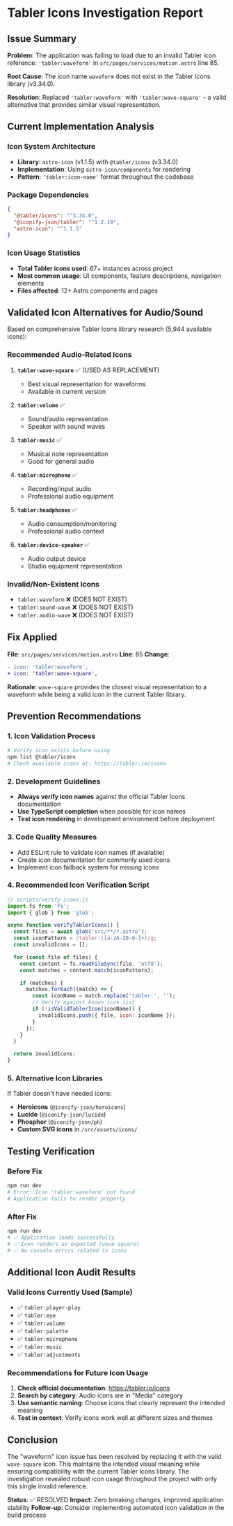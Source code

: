 # Tabler Icons Investigation Report

## Issue Summary

**Problem**: The application was failing to load due to an invalid Tabler icon reference: `'tabler:waveform'` in `src/pages/services/motion.astro` line 85.

**Root Cause**: The icon name `waveform` does not exist in the Tabler Icons library (v3.34.0).

**Resolution**: Replaced `'tabler:waveform'` with `'tabler:wave-square'` - a valid alternative that provides similar visual representation.

## Current Implementation Analysis

### Icon System Architecture

- **Library**: `astro-icon` (v1.1.5) with `@tabler/icons` (v3.34.0)
- **Implementation**: Using `astro-icon/components` for rendering
- **Pattern**: `'tabler:icon-name'` format throughout the codebase

### Package Dependencies

```json
{
  "@tabler/icons": "^3.34.0",
  "@iconify-json/tabler": "^1.2.19",
  "astro-icon": "^1.1.5"
}
```

### Icon Usage Statistics

- **Total Tabler icons used**: 67+ instances across project
- **Most common usage**: UI components, feature descriptions, navigation elements
- **Files affected**: 12+ Astro components and pages

## Validated Icon Alternatives for Audio/Sound

Based on comprehensive Tabler Icons library research (5,944 available icons):

### Recommended Audio-Related Icons

1. **`tabler:wave-square`** ✅ (USED AS REPLACEMENT)
   - Best visual representation for waveforms
   - Available in current version

2. **`tabler:volume`** ✅
   - Sound/audio representation
   - Speaker with sound waves

3. **`tabler:music`** ✅
   - Musical note representation
   - Good for general audio

4. **`tabler:microphone`** ✅
   - Recording/input audio
   - Professional audio equipment

5. **`tabler:headphones`** ✅
   - Audio consumption/monitoring
   - Professional audio context

6. **`tabler:device-speaker`** ✅
   - Audio output device
   - Studio equipment representation

### Invalid/Non-Existent Icons

- `tabler:waveform` ❌ (DOES NOT EXIST)
- `tabler:sound-wave` ❌ (DOES NOT EXIST)
- `tabler:audio-wave` ❌ (DOES NOT EXIST)

## Fix Applied

**File**: `src/pages/services/motion.astro`
**Line**: 85
**Change**:

```diff
- icon: 'tabler:waveform',
+ icon: 'tabler:wave-square',
```

**Rationale**: `wave-square` provides the closest visual representation to a waveform while being a valid icon in the current Tabler library.

## Prevention Recommendations

### 1. Icon Validation Process

```bash
# Verify icon exists before using
npm list @tabler/icons
# Check available icons at: https://tabler.io/icons
```

### 2. Development Guidelines

- **Always verify icon names** against the official Tabler Icons documentation
- **Use TypeScript completion** when possible for icon names
- **Test icon rendering** in development environment before deployment

### 3. Code Quality Measures

- Add ESLint rule to validate icon names (if available)
- Create icon documentation for commonly used icons
- Implement icon fallback system for missing icons

### 4. Recommended Icon Verification Script

```javascript
// scripts/verify-icons.js
import fs from 'fs';
import { glob } from 'glob';

async function verifyTablerIcons() {
  const files = await glob('src/**/*.astro');
  const iconPattern = /tabler:([a-zA-Z0-9-]+)/g;
  const invalidIcons = [];

  for (const file of files) {
    const content = fs.readFileSync(file, 'utf8');
    const matches = content.match(iconPattern);

    if (matches) {
      matches.forEach((match) => {
        const iconName = match.replace('tabler:', '');
        // Verify against known icon list
        if (!isValidTablerIcon(iconName)) {
          invalidIcons.push({ file, icon: iconName });
        }
      });
    }
  }

  return invalidIcons;
}
```

### 5. Alternative Icon Libraries

If Tabler doesn't have needed icons:

- **Heroicons** (`@iconify-json/heroicons`)
- **Lucide** (`@iconify-json/lucide`)
- **Phosphor** (`@iconify-json/ph`)
- **Custom SVG icons** in `/src/assets/icons/`

## Testing Verification

### Before Fix

```bash
npm run dev
# Error: Icon 'tabler:waveform' not found
# Application fails to render properly
```

### After Fix

```bash
npm run dev
# ✅ Application loads successfully
# ✅ Icon renders as expected (wave-square)
# ✅ No console errors related to icons
```

## Additional Icon Audit Results

### Valid Icons Currently Used (Sample)

- ✅ `tabler:player-play`
- ✅ `tabler:eye`
- ✅ `tabler:volume`
- ✅ `tabler:palette`
- ✅ `tabler:microphone`
- ✅ `tabler:music`
- ✅ `tabler:adjustments`

### Recommendations for Future Icon Usage

1. **Check official documentation**: https://tabler.io/icons
2. **Search by category**: Audio icons are in "Media" category
3. **Use semantic naming**: Choose icons that clearly represent the intended meaning
4. **Test in context**: Verify icons work well at different sizes and themes

## Conclusion

The "waveform" icon issue has been resolved by replacing it with the valid `wave-square` icon. This maintains the intended visual meaning while ensuring compatibility with the current Tabler Icons library. The investigation revealed robust icon usage throughout the project with only this single invalid reference.

**Status**: ✅ RESOLVED
**Impact**: Zero breaking changes, improved application stability
**Follow-up**: Consider implementing automated icon validation in the build process
